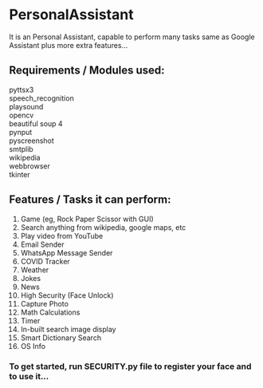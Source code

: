 # PersonalAssistant
It is an Personal Assistant, capable to perform many tasks same as Google Assistant plus more extra features...

## Requirements / Modules used:  
pyttsx3  
speech_recognition  
playsound  
opencv  
beautiful soup 4  
pynput  
pyscreenshot  
smtplib  
wikipedia  
webbrowser  
tkinter  

## Features / Tasks it can perform:  
1. Game (eg, Rock Paper Scissor with GUI)  
2. Search anything from wikipedia, google maps, etc  
3. Play video from YouTube  
4. Email Sender  
5. WhatsApp Message Sender  
6. COVID Tracker  
7. Weather  
8. Jokes  
9. News  
10. High Security (Face Unlock)  
11. Capture Photo  
12. Math Calculations  
13. Timer  
14. In-built search image display  
15. Smart Dictionary Search  
16. OS Info  


### To get started, run SECURITY.py file to register your face and to use it...
